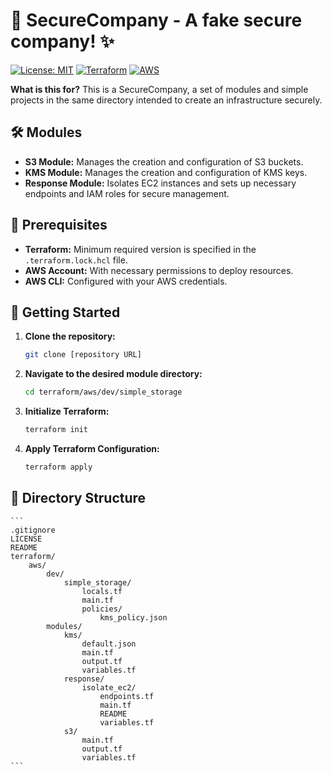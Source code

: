 # 🚀 SecureCompany - A fake secure company! ✨

[![License: MIT](https://img.shields.io/badge/License-MIT-yellow.svg)](https://opensource.org/licenses/MIT)
[![Terraform](https://img.shields.io/badge/Terraform-%20-blue)](https://www.terraform.io/)
[![AWS](https://img.shields.io/badge/AWS-%20-orange)](https://aws.amazon.com/)

**What is this for?** This is a SecureCompany, a set of modules and simple projects in the same directory intended to create an infrastructure securely.

## 🛠️  Modules

* **S3 Module:** Manages the creation and configuration of S3 buckets.
* **KMS Module:** Manages the creation and configuration of KMS keys.
* **Response Module:** Isolates EC2 instances and sets up necessary endpoints and IAM roles for secure management.

## 🧰 Prerequisites

* **Terraform:** Minimum required version is specified in the `.terraform.lock.hcl` file.
* **AWS Account:** With necessary permissions to deploy resources.
* **AWS CLI:** Configured with your AWS credentials.

## 🚀 Getting Started

1. **Clone the repository:**

   ```bash
   git clone [repository URL]

2. **Navigate to the desired module directory:**

    ```bash
    cd terraform/aws/dev/simple_storage

3. **Initialize Terraform:**

    ```bash
    terraform init

4. **Apply Terraform Configuration:**

    ```bash
    terraform apply

## 📂 Directory Structure

    ```
    .gitignore
    LICENSE
    README
    terraform/
        aws/
            dev/
                simple_storage/
                    locals.tf
                    main.tf
                    policies/
                        kms_policy.json
            modules/
                kms/
                    default.json
                    main.tf
                    output.tf
                    variables.tf
                response/
                    isolate_ec2/
                        endpoints.tf
                        main.tf
                        README
                        variables.tf
                s3/
                    main.tf
                    output.tf
                    variables.tf
    ```
